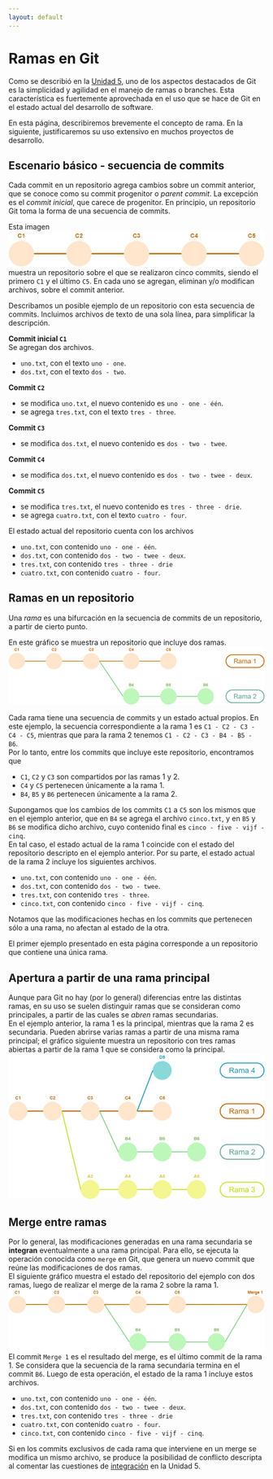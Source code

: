 ```yaml
---
layout: default
---
```


# Ramas en Git
Como se describió en la [Unidad 5](../scm-git/git), uno de los aspectos destacados de Git es la simplicidad y agilidad en el manejo de ramas o branches. 
Esta característica es fuertemente aprovechada en el uso que se hace de Git en el estado actual del desarrollo de software.

En esta página, describiremos brevemente el concepto de rama.
En la siguiente, justificaremos su uso extensivo en muchos proyectos de desarrollo.


## Escenario básico - secuencia de commits
Cada commit en un repositorio agrega cambios sobre un commit anterior, que se conoce como su commit progenitor o _parent commit_. La excepción es el _commit inicial_, que carece de progenitor.
En principio, un repositorio Git toma la forma de una secuencia de commits.

Esta imagen   
![secuencia de commits](./images/commits-lineales.jpg)  
muestra un repositorio sobre el que se realizaron cinco commits, siendo el primero `C1` y el último `C5`. En cada uno se agregan, eliminan y/o modifican archivos, sobre el commit anterior.

Describamos un posible ejemplo de un repositorio con esta secuencia de commits. Incluimos archivos de texto de una sola línea, para simplificar la descripción.

**Commit inicial `C1`**  
Se agregan dos archivos.
- `uno.txt`, con el texto `uno - one`.
- `dos.txt`, con el texto `dos - two`.

**Commit `C2`**  
- se modifica `uno.txt`, el nuevo contenido es `uno - one - één`.
- se agrega `tres.txt`, con el texto `tres - three`.

**Commit `C3`**  
- se modifica `dos.txt`, el nuevo contenido es `dos - two - twee`.

**Commit `C4`**  
- se modifica `dos.txt`, el nuevo contenido es `dos - two - twee - deux`.

**Commit `C5`**  
- se modifica `tres.txt`, el nuevo contenido es `tres - three - drie`.
- se agrega `cuatro.txt`, con el texto `cuatro - four`.


El estado actual del repositorio cuenta con los archivos 
- `uno.txt`, con contenido `uno - one - één`.
- `dos.txt`, con contenido `dos - two - twee - deux`.
- `tres.txt`, con contenido `tres - three - drie`
- `cuatro.txt`, con contenido `cuatro - four`.



## Ramas en un repositorio
Una _rama_ es una bifurcación en la secuencia de commits de un repositorio, a partir de cierto punto.

En este gráfico se muestra un repositorio que incluye dos ramas.
![dos ramas](./images/two-branches.jpg)  


Cada rama tiene una secuencia de commits y un estado actual propios. 
En este ejemplo, la secuencia correspondiente a la rama 1 es `C1 - C2 - C3 - C4 - C5`, mientras que para la rama 2 tenemos `C1 - C2 - C3 - B4 - B5 - B6`.  
Por lo tanto, entre los commits que incluye este repositorio, encontramos que
- `C1`, `C2` y `C3` son compartidos por las ramas 1 y 2.
- `C4` y `C5` pertenecen únicamente a la rama 1.
- `B4`, `B5` y `B6` pertenecen únicamente a la rama 2.

Supongamos que los cambios de los commits `C1` a `C5` son los mismos que en el ejemplo anterior, que en `B4` se agrega el archivo `cinco.txt`, y en `B5` y `B6` se modifica dicho archivo, cuyo contenido final es `cinco - five - vijf - cinq`.  
En tal caso, el estado actual de la rama 1 coincide con el estado del repositorio descripto en el ejemplo anterior.
Por su parte, el estado actual de la rama 2 incluye los siguientes archivos.
- `uno.txt`, con contenido `uno - one - één`.
- `dos.txt`, con contenido `dos - two - twee`.
- `tres.txt`, con contenido `tres - three`.
- `cinco.txt`, con contenido `cinco - five - vijf - cinq`.

Notamos que las modificaciones hechas en los commits que pertenecen sólo a una rama, no afectan al estado de la otra.

El primer ejemplo presentado en esta página corresponde a un repositorio que contiene una única rama.


## Apertura a partir de una rama principal
Aunque para Git no hay (por lo general) diferencias entre las distintas ramas, en su uso se suelen distinguir ramas que se consideran como principales, a partir de las cuales se _abren_ ramas secundarias.   
En el ejemplo anterior, la rama 1 es la principal, mientras que la rama 2 es secundaria.
Pueden abrirse varias ramas a partir de una misma rama principal; el gráfico siguiente muestra un repositorio con tres ramas abiertas a partir de la rama 1 que se considera como la principal.  
![cuatro ramas](./images/four-branches.jpg)  


## Merge entre ramas
Por lo general, las modificaciones generadas en una rama secundaria se **integran** eventualmente a una rama principal. Para ello, se ejecuta la operación conocida como `merge` en Git, que genera un nuevo commit que reúne las modificaciones de dos ramas.  
El siguiente gráfico muestra el estado del repositorio del ejemplo con dos ramas, luego de realizar el merge de la rama 2 sobre la rama 1.  
![después del merge](./images/merge.jpg)   
El commit `Merge 1` es el resultado del merge, es el último commit de la rama 1. Se considera que la secuencia de la rama secundaria termina en el commit `B6`.
Luego de esta operación, el estado de la rama 1 incluye estos archivos.
- `uno.txt`, con contenido `uno - one - één`.
- `dos.txt`, con contenido `dos - two - twee - deux`.
- `tres.txt`, con contenido `tres - three - drie`
- `cuatro.txt`, con contenido `cuatro - four`.
- `cinco.txt`, con contenido `cinco - five - vijf - cinq`.

Si en los commits exclusivos de cada rama que interviene en un merge se modifica un mismo archivo, se produce la posibilidad de conflicto descripta al comentar las cuestiones de [integración](../scm-git/integracion) en la Unidad 5.


<!-- **Commit inicial `C1`**  
Se agregan los archivos `uno.txt` y `dos.txt`, con este contenido.

`uno.txt`  
```
uno
one
```

`dos.txt`  
```
dos
two
```

**Commit `C2`**  
Se agrega una línea a `uno.txt`, que queda así:
```
uno
one
één
```

Por otro lado, se agrega `tres.txt`, con este contenido
```
tres
three
```

**Commit `C3`**  
Se agrega una línea a `dos.txt`, que queda de esta forma
```
dos
two
twee
```

**Commit `C4`**  
Se agrega una nueva línea a `dos.txt`, que queda así
```
dos
two
twee
deux
```

**Commit `C5`**  
Se agrega una línea a `tres.txt`, que queda así:
```
tres
three
drie
```

Por otro lado, se agrega `cuatro.txt`, con este contenido
```
cuatro
four
```
 -->
